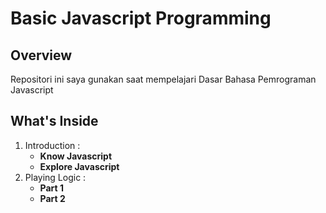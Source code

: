 # Basic Javascript Programming

## Overview
Repositori ini saya gunakan saat mempelajari Dasar Bahasa Pemrograman Javascript

## What's Inside
1. Introduction :
   - **Know Javascript**
   - **Explore Javascript**
2. Playing Logic : 
   - **Part 1**
   - **Part 2**
